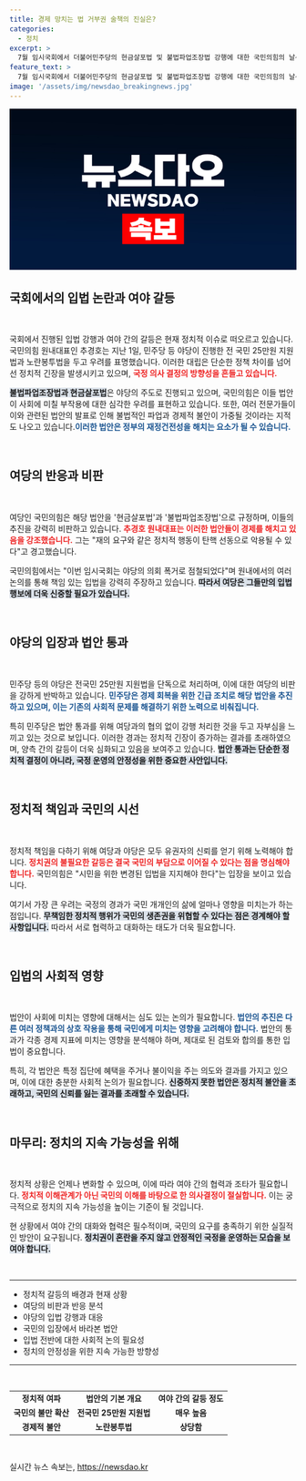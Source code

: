 ```yaml
---
title: 경제 망치는 법 거부권 술책의 진실은?
categories:
  - 정치
excerpt: >
  7월 임시국회에서 더불어민주당의 현금살포법 및 불법파업조장법 강행에 대한 국민의힘의 날선 비판! 여야 간 갈등이 심화되는 가운데, 정치적 의도가 숨겨진 이 법안들은 과연 어떤 파장을 일으킬 것인가? 클릭하여 자세히 알아보세요!
feature_text: >
  7월 임시국회에서 더불어민주당의 현금살포법 및 불법파업조장법 강행에 대한 국민의힘의 날선 비판! 여야 간 갈등이 심화되는 가운데, 정치적 의도가 숨겨진 이 법안들은 과연 어떤 파장을 일으킬 것인가? 클릭하여 자세히 알아보세요!
image: '/assets/img/newsdao_breakingnews.jpg'
---
```


<p><img src="/assets/img/newsdao_breakingnews.jpg" alt="bookingtag 속보" /></p>

<h2 data-ke-size="size26">국회에서의 입법 논란과 여야 갈등</h2>

<p data-ke-size="size16">&nbsp;</p>

<p>국회에서 진행된 입법 강행과 여야 간의 갈등은 현재 정치적 이슈로 떠오르고 있습니다. 국민의힘 원내대표인 추경호는 지난 1일, 민주당 등 야당이 진행한 전 국민 25만원 지원법과 노란봉투법을 두고 우려를 표명했습니다. 이러한 대립은 단순한 정책 차이를 넘어선 정치적 긴장을 발생시키고 있으며, <b><span style="color: #ee2323;">국정 의사 결정의 방향성을 흔들고 있습니다.</span></b> </p>

<p><b><span style="background-color: #21538527;">불법파업조장법과 현금살포법</span></b>은 야당의 주도로 진행되고 있으며, 국민의힘은 이들 법안이 사회에 미칠 부작용에 대한 심각한 우려를 표현하고 있습니다. 또한, 여러 전문가들이 이와 관련된 법안의 발표로 인해 불법적인 파업과 경제적 불안이 가중될 것이라는 지적도 나오고 있습니다.<b><span style="color: #1a5490;">이러한 법안은 정부의 재정건전성을 해치는 요소가 될 수 있습니다.</span></b> </p>

<p data-ke-size="size16">&nbsp;</p>

<h2 data-ke-size="size26">여당의 반응과 비판</h2>

<p data-ke-size="size16">&nbsp;</p>

<p>여당인 국민의힘은 해당 법안을 '현금살포법'과 '불법파업조장법'으로 규정하며, 이들의 추진을 강력히 비판하고 있습니다. <b><span style="color: #ee2323;">추경호 원내대표는 이러한 법안들이 경제를 해치고 있음을 강조했습니다.</span></b>  그는 "재의 요구와 같은 정치적 행동이 탄핵 선동으로 악용될 수 있다"고 경고했습니다. </p>

<p>국민의힘에서는 "이번 임시국회는 야당의 의회 폭거로 점철되었다"며 원내에서의 여러 논의를 통해 책임 있는 입법을 강력히 주장하고 있습니다. <b><span style="background-color: #21538527;">따라서 여당은 그들만의 입법 행보에 더욱 신중할 필요가 있습니다.</span></b> </p>

<p data-ke-size="size16">&nbsp;</p>

<h2 data-ke-size="size26">야당의 입장과 법안 통과</h2>

<p data-ke-size="size16">&nbsp;</p>

<p>민주당 등의 야당은 전국민 25만원 지원법을 단독으로 처리하며, 이에 대한 여당의 비판을 강하게 반박하고 있습니다. <b><span style="color: #1a5490;">민주당은 경제 회복을 위한 긴급 조치로 해당 법안을 추진하고 있으며, 이는 기존의 사회적 문제를 해결하기 위한 노력으로 비춰집니다.</span></b> </p>

<p>특히 민주당은 법안 통과를 위해 여당과의 협의 없이 강행 처리한 것을 두고 자부심을 느끼고 있는 것으로 보입니다. 이러한 경과는 정치적 긴장이 증가하는 결과를 초래하였으며, 양측 간의 갈등이 더욱 심화되고 있음을 보여주고 있습니다. <b><span style="background-color: #21538527;">법안 통과는 단순한 정치적 결정이 아니라, 국정 운영의 안정성을 위한 중요한 사안입니다.</span></b> </p>

<p data-ke-size="size16">&nbsp;</p>

<h2 data-ke-size="size26">정치적 책임과 국민의 시선</h2>

<p data-ke-size="size16">&nbsp;</p>

<p>정치적 책임을 다하기 위해 여당과 야당은 모두 유권자의 신뢰를 얻기 위해 노력해야 합니다. <b><span style="color: #ee2323;">정치권의 불필요한 갈등은 결국 국민의 부담으로 이어질 수 있다는 점을 명심해야 합니다.</span></b> 국민의힘은 "시민을 위한 변경된 입법을 지지해야 한다"는 입장을 보이고 있습니다. </p>

<p>여기서 가장 큰 우려는 국정의 경과가 국민 개개인의 삶에 얼마나 영향을 미치는가 하는 점입니다. <b><span style="background-color: #21538527;">무책임한 정치적 행위가 국민의 생존권을 위협할 수 있다는 점은 경계해야 할 사항입니다.</span></b> 따라서 서로 협력하고 대화하는 태도가 더욱 필요합니다. </p>

<p data-ke-size="size16">&nbsp;</p>

<h2 data-ke-size="size26">입법의 사회적 영향</h2>

<p data-ke-size="size16">&nbsp;</p>

<p>법안이 사회에 미치는 영향에 대해서는 심도 있는 논의가 필요합니다. <b><span style="color: #1a5490;">법안의 추진은 다른 여러 정책과의 상호 작용을 통해 국민에게 미치는 영향을 고려해야 합니다.</span></b> 법안의 통과가 각종 경제 지표에 미치는 영향을 분석해야 하며, 제대로 된 검토와 합의를 통한 입법이 중요합니다. </p>

<p>특히, 각 법안은 특정 집단에 혜택을 주거나 불이익을 주는 의도와 결과를 가지고 있으며, 이에 대한 충분한 사회적 논의가 필요합니다. <b><span style="background-color: #21538527;">신중하지 못한 법안은 정치적 불안을 초래하고, 국민의 신뢰를 잃는 결과를 초래할 수 있습니다.</span></b> </p>

<p data-ke-size="size16">&nbsp;</p>

<h2 data-ke-size="size26">마무리: 정치의 지속 가능성을 위해</h2>

<p data-ke-size="size16">&nbsp;</p>

<p>정치적 상황은 언제나 변화할 수 있으며, 이에 따라 여야 간의 협력과 조타가 필요합니다. <b><span style="color: #ee2323;">정치적 이해관계가 아닌 국민의 이해를 바탕으로 한 의사결정이 절실합니다.</span></b> 이는 궁극적으로 정치의 지속 가능성을 높이는 기준이 될 것입니다. </p>

<p>현 상황에서 여야 간의 대화와 협력은 필수적이며, 국민의 요구를 충족하기 위한 실질적인 방안이 요구됩니다. <b><span style="background-color: #21538527;">정치권이 혼란을 주지 않고 안정적인 국정을 운영하는 모습을 보여야 합니다.</span></b> </p>

<p data-ke-size="size16">&nbsp;</p>

<hr />

<ul>
  <li>정치적 갈등의 배경과 현재 상황</li>
  <li>여당의 비판과 반응 분석</li>
  <li>야당의 입법 강행과 대응</li>
  <li>국민의 입장에서 바라본 법안</li>
  <li>입법 전반에 대한 사회적 논의 필요성</li>
  <li>정치의 안정성을 위한 지속 가능한 방향성</li>
</ul>

<hr />

<p data-ke-size="size16">&nbsp;</p>

<table style="width:100%;">
  <tr>
    <td style="text-align: center; height: 17px;"><b>정치적 여파</b></td>
    <td style="text-align: center; height: 17px;"><b>법안의 기본 개요</b></td>
    <td style="text-align: center; height: 17px;"><b>여야 간의 갈등 정도</b></td>
  </tr>
  <tr>
    <td style="text-align: center; height: 17px;"><b>국민의 불만 확산</b></td>
    <td style="text-align: center; height: 17px;"><b>전국민 25만원 지원법</b></td>
    <td style="text-align: center; height: 17px;"><b>매우 높음</b></td>
  </tr>
  <tr>
    <td style="text-align: center; height: 17px;"><b>경제적 불안</b></td>
    <td style="text-align: center; height: 17px;"><b>노란봉투법</b></td>
    <td style="text-align: center; height: 17px;"><b>상당함</b></td>
  </tr>
</table>

<p data-ke-size="size16">&nbsp;</p>
실시간 뉴스 속보는, <a href="https://newsdao.kr" rel="dofollow">https://newsdao.kr</a>


